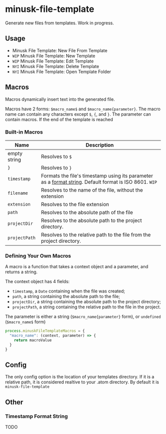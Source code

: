 # minusk-file-template

Generate new files from templates. Work in progress.

## Usage

- Minusk File Template: New File From Template
- `WIP` Minusk File Template: New Template
- `WIP` Minusk File Template: Edit Template
- `NYI` Minusk File Template: Delete Template
- `NYI` Minusk File Template: Open Template Folder

## Macros

Macros dynamically insert text into the generated file.

Macros have 2 forms: `$macro_name$` and `$macro_name{parameter}`. The macro name can contain any characters except `$`, `{`, and `}`. The parameter can contain macros. If the end of the template is reached

### Built-in Macros

Name          | Description
----          | -----------
empty string  | Resolves to `$`
`}`           | Resolves to `}`
`timestamp`   | Formats the file's timestamp using its parameter as a [format string](#timestamp_format_string). Default format is ISO 8601. `WIP`
`filename`    | Resolves to the name of the file, without the extension
`extension`   | Resolves to the file extension
`path`        | Resolves to the absolute path of the file
`projectDir`  | Resolves to the absolute path to the project directory.
`projectPath` | Resolves to the relative path to the file from the project directory.

### Defining Your Own Macros

A macro is a function that takes a context object and a parameter, and returns a string.

The context object has 4 fields:
- `timestamp`, a `Date` containing when the file was created;
- `path`, a string containing the absolute path to the file;
- `projectDir`, a string containing the absolute path to the project directory;
- `projectPath`, a string containing the relative path to the file in the project.

The parameter is either a string (`$macro_name{parameter}` form), or `undefined` (`$macro_name$` form)

```javascript
process.minuskFileTemplateMacros = {
  "macro_name": (context, parameter) => {
    return macroValue
  }
}
```

## Config

The only config option is the location of your templates directory. If it is a relative path, it is considered realtive to your .atom directory. By default it is `minusk-file-template`

## Other

### Timestamp Format String

TODO
